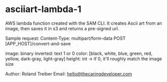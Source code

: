 # asciiart-lambda-1

AWS lambda function created with the SAM CLI.
It creates Ascii art from an image, then saves it in s3 and returns a pre-signed url.

Sample request:
Content-Type: multipart/form-data
POST [APP_HOST]/convert-and-save

image: binary
inverted: text 1 or 0
color: [black, white, blue, green, red, yellow, dark-gray, light-gray]
height: int -> if 0, it'll roughly match the image size

Author: Roland Treiber
Email: hello@thecaringdeveloper.com